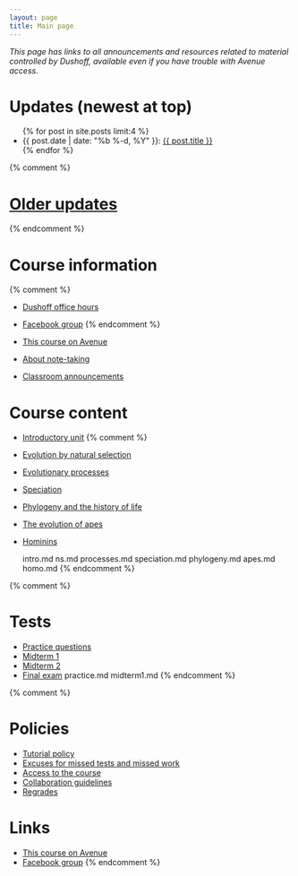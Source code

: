 ```yaml
---
layout: page
title: Main page
---
```


_This page has links to all announcements and resources related to material controlled by Dushoff, available even if you have trouble with Avenue access._

# Updates (newest at top)
<!-- # [Updates](updates.html) -->

<ul class="post-list">
	{% for post in site.posts limit:4 %}
		<li>
			<span class="post-meta">{{ post.date | date: "%b %-d, %Y" }}: </span>
				<a class="post-mini" href="{{ post.url | prepend: site.baseurl }}">{{ post.title }}</a>
		</li>
	{% endfor %}
</ul>

{% comment %} 
# [Older updates](updates.html)
{% endcomment %} 

# Course information

{% comment %} 
* [Dushoff office hours](/office.html)
* [Facebook group](https://www.facebook.com/groups/103090283767508/)
{% endcomment %} 

* [This course on Avenue](https://avenue.cllmcmaster.ca/d2l/home/213068)
* [About note-taking](http://www.vox.com/2014/6/4/5776804/note-taking-by-hand-versus-laptop)
* [Classroom announcements](/announcements.html)

# Course content

* [Introductory unit](intro.html)
{% comment %} 
* [Evolution by natural selection](ns.html)
* [Evolutionary processes](processes.html)
* [Speciation](speciation.html)
* [Phylogeny and the history of life](phylogeny.html)
* [The evolution of apes](apes.html)
* [Hominins](homo.html)

	intro.md
	ns.md
	processes.md
	speciation.md
	phylogeny.md
	apes.md
	homo.md
{% endcomment %} 

{% comment %} 
# Tests 

* [Practice questions](practice.html)
* [Midterm 1](midterm1.html)
* [Midterm 2](midterm2.html)
* [Final exam](final.html) 
practice.md
midterm1.md
{% endcomment %} 

{% comment %} 
# Policies

* [Tutorial policy](Tutorials.html)
* [Excuses for missed tests and missed work](Excuses.html)
* [Access to the course](Access.html)
* [Collaboration guidelines](Collaboration.html)
* [Regrades](Regrades.html)

# Links
* [This course on Avenue](https://avenue.cllmcmaster.ca/d2l/home/201446)
* [Facebook group](https://www.facebook.com/groups/681998368640256/)
{% endcomment %} 
